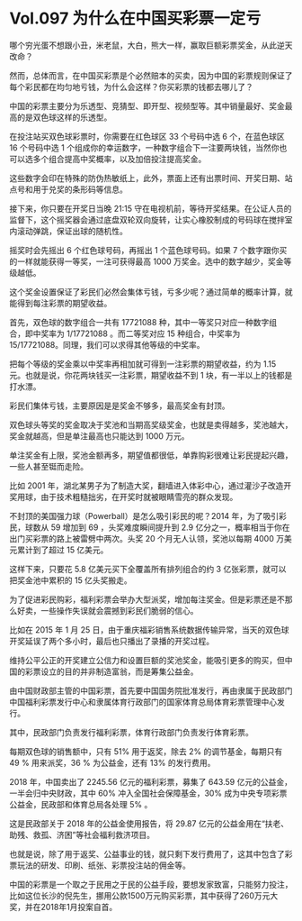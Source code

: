 # Vol.097 为什么在中国买彩票一定亏

哪个穷光蛋不想跟小丑，米老鼠，大白，熊大一样，赢取巨额彩票奖金，从此逆天改命？

然而，总体而言，在中国买彩票是个必然赔本的买卖，因为中国的彩票规则保证了每个彩民都在均匀地亏钱，为什么会这样？你买彩票的钱都去哪儿了？

中国的彩票主要分为乐透型、竞猜型、即开型、视频型等。其中销量最好、奖金最高的是双色球这样的乐透型。

在投注站买双色球彩票时，你需要在红色球区 33 个号码中选 6 个，在蓝色球区 16 个号码中选 1 个组成你的幸运数字，一种数字组合下一注要两块钱，当然你也可以选多个组合提高中奖概率，以及加倍投注提高奖金。

这些数字会印在特殊的防伪热敏纸上，此外，票面上还有出票时间、开奖日期、站点号和用于兑奖的条形码等信息。

接下来，你只要在开奖日当晚 21:15 守在电视机前，等待开奖结果。在公证人员的监督下，这个摇奖器会通过底盘双轮双向旋转，让实心橡胶制成的号码球在搅拌室内滚动弹跳，保证出球的随机性。

摇奖时会先摇出 6 个红色球号码，再摇出 1 个蓝色球号码。如果 7 个数字跟你买的一样就能获得一等奖，一注可获得最高 1000 万奖金。选中的数字越少，奖金等级越低。

这个奖金设置保证了彩民们必然会集体亏钱，亏多少呢？通过简单的概率计算，就能得到每注彩票的期望收益。

首先，双色球的数字组合一共有 17721088 种，其中一等奖只对应一种数字组合，即中奖率为 1/17721088 。而二等奖对应 15 种组合，中奖率为 15/17721088。同理，我们可以求得其他等级的中奖率。

把每个等级的奖金乘以中奖率再相加就可得到一注彩票的期望收益，约为 1.15 元。也就是说，你花两块钱买一注彩票，期望收益不到 1 块，有一半以上的钱都是打水漂。

彩民们集体亏钱，主要原因是是奖金不够多，最高奖金有封顶。

双色球头等奖的奖金取决于奖池和当期高奖级奖金，也就是卖得越多，奖池越大，奖金就越高，但是单注最高也只能达到 1000 万元。

单注奖金有上限，奖池金额再多，期望值都很低，单靠购彩很难让彩民提起兴趣，一些人甚至铤而走险。

比如 2001 年，湖北某男子为了制造大奖，翻墙进入体彩中心，通过灌沙子改造开奖用球，由于技术粗糙拙劣，在开奖时就被眼睛雪亮的群众发现。

不封顶的美国强力球（Powerball）是怎么吸引彩民的呢？2014 年，为了吸引彩民，球数从 59 增加到 69 ，头奖难度瞬间提升到 2.9 亿分之一，概率相当于你在出门买彩票的路上被雷劈中两次。头奖 20 个月无人认领，奖池以每期 4000 万美元累计到了超过 15 亿美元。

这样下来，只要花 5.8 亿美元买下全覆盖所有排列组合的约 3 亿张彩票，就可以把奖金池中累积的 15 亿头奖搬走。

为了促进彩民购彩，福利彩票会举办大型派奖，增加每注奖金。但是彩票还是不那么好卖，一些操作失误就会震撼到彩民们脆弱的信心。

比如在 2015 年 1 月 25 日，由于重庆福彩销售系统数据传输异常，当天的双色球开奖延误了两个多小时，最后也只播出了录播的开奖过程。

维持公平公正的开奖建立公信力和设置巨额的奖池奖金，能吸引更多的购买，但中国的彩票设立的目的并非制造富翁，而是筹集公益金。

由中国财政部主管的中国彩票，首先要中国国务院批准发行，再由隶属于民政部门中国福利彩票发行中心和隶属体育行政部门的国家体育总局体育彩票管理中心发行。

其中，民政部门负责发行福利彩票，体育行政部门负责发行体育彩票。

每期双色球的销售额中，只有 51% 用于返奖，除去 2% 的调节基金，每期只有 49 % 用来派奖，36 % 为公益金，还有 13% 的发行费用。

2018 年，中国卖出了 2245.56 亿元的福利彩票，募集了 643.59 亿元的公益金，一半会归中央财政，其中 60% 冲入全国社会保障基金，30% 成为中央专项彩票公益金，民政部和体育总局各处理 5% 。

这是民政部关于 2018 年的公益金使用报告，将 29.87 亿元的公益金用在“扶老、助残、救孤、济困”等社会福利救济项目。

也就是说，除了用于返奖、公益事业的钱，就只剩下发行费用了，这其中包含了彩票玩法的研发、印刷、纸张、彩票投注站的佣金等。

中国的彩票是一个取之于民用之于民的公益手段，要想发家致富，只能努力投注，比如这位长沙的倪先生，挪用公款1500万元购买彩票，其中获得了260万元大奖，并在2018年1月投案自首。
